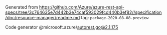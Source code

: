 Generated from https://github.com/Azure/azure-rest-api-specs/tree/3c764635e7d442b3e74caf593029fcd440b3ef82//specification/dnc/resource-manager/readme.md tag: `package-2020-08-08-preview`

Code generator @microsoft.azure/autorest.go@2.1.175


